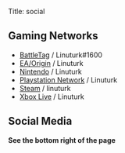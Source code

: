 Title: social

## Gaming Networks

 * [BattleTag](https://us.battle.net) / Linuturk#1600
 * [EA/Origin](https://myaccount.ea.com) / Linuturk
 * [Nintendo](https://my.nintendo.com/) / Linuturk
 * [Playstation Network](https://my.playstation.com/Linuturk) / Linuturk
 * [Steam](http://steamcommunity.com/id/linuturk) / linuturk
 * [Xbox Live](http://www.xbox.com/) / Linuturk

## Social Media

**See the bottom right of the page**
